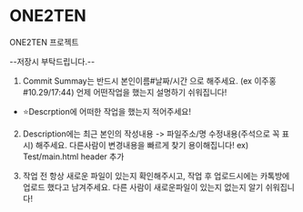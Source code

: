 # ONE2TEN
 ONE2TEN 프로젝트

--저장시 부탁드립니다.--

1. Commit Summay는 반드시 본인이름#날짜/시간 으로 해주세요. (ex 이주홍#10.29/17:44) 언제 어떤작업을 했는지 설명하기 쉬워집니다!
- ⭐Descrption에 어떠한 작업을 했는지 적어주세요!

2. Description에는 최근 본인의 작성내용 -> 파일주소/명 수정내용(주석으로 꼭 표시) 해주세요. 다른사람이 변경내용을 빠르게 찾기 용이해집니다! ex) Test/main.html header 추가

3. 작업 전 항상 새로운 파일이 있는지 확인해주시고, 작업 후 업로드시에는 카톡방에 업로드 했다고 남겨주세요. 다른 사람이 새로운파일이 있는지 없는지 알기 쉬워집니다!
